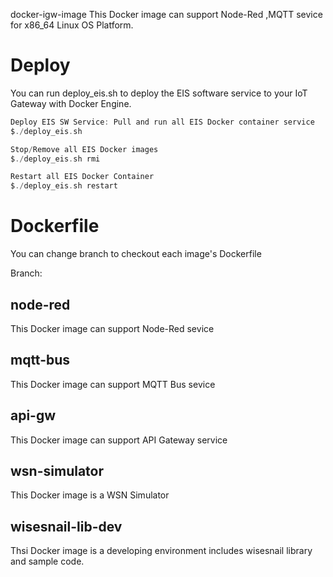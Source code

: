 docker-igw-image
This Docker image can support Node-Red ,MQTT sevice for x86_64 Linux OS Platform.

# Deploy
You can run deploy_eis.sh to deploy the EIS software service to your  IoT Gateway with Docker Engine.

```go
Deploy EIS SW Service: Pull and run all EIS Docker container service
$./deploy_eis.sh

Stop/Remove all EIS Docker images
$./deploy_eis.sh rmi

Restart all EIS Docker Container
$./deploy_eis.sh restart
```

# Dockerfile

You can change branch to checkout each image's Dockerfile

Branch:

## node-red
This Docker image can support Node-Red sevice

## mqtt-bus
This Docker image can support MQTT Bus sevice

## api-gw
This Docker image can support API Gateway service

## wsn-simulator
This Docker image is a WSN Simulator

## wisesnail-lib-dev
Thsi Docker image is a developing environment includes wisesnail library and sample code.
